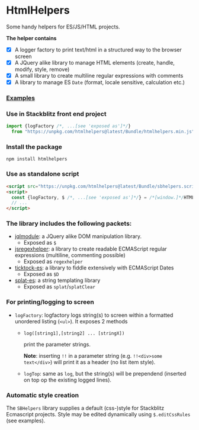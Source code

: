 # HtmlHelpers
Some handy helpers for ES/JS/HTML projects.

**The helper contains**
- [x] A logger factory to print text/html in a structured way to the browser screen
- [x] A JQuery alike library to manage HTML elements (create, handle, modify, style, remove)
- [x] A small library to create multiline regular expressions with comments
- [x] A library to manage ES `Date` (format, locale sensitive, calculation etc.)

### [Examples](https://kooiinc.github.io/HTMLHelpers/Examples/)

### Use in Stackblitz front end project
```javascript
import {logFactory /*, ...[see 'exposed as']*/}
  from "https://unpkg.com/htmlhelpers@latest/Bundle/htmlhelpers.min.js";
```
### Install the package
`npm install htmlhelpers`

### Use as standalone script
```html
<script src="https://unpkg.com/htmlhelpers@latest/Bundle/sbhelpers.script.min.js"></script>
<script>
  const {logFactory, $ /*, ...[see 'exposed as']*/} = /*[window.]*/HTMLHelpers;
  // ...
</script>
```
### The library includes the following packets:

- [jqlmodule](https://www.npmjs.com/package/jqlmodule): a JQuery alike DOM manipulation library.
  - Exposed as `$`
- [jsregexhelper](https://www.npmjs.com/package/jsregexphelper): a library to create readable ECMAScript regular expressions (multiline, commenting possible)
  - Exposed as `regexhelper`
- [ticktock-es](https://www.npmjs.com/package/ticktock-es): a library to fiddle extensively with ECMAScript Dates
  - Exposed as `$D`
- [splat-es](https://www.npmjs.com/package/splat-es): a string templating library
  - Exposed as `splat`/`splatClear`

### For printing/logging to screen
- `logFactory`: logfactory logs string(s) to screen within a formatted unordered listing (`<ul>`). It exposes 2 methods
  - `log([string1],[string2] ... [stringX])`

    print the parameter strings.

    <b>Note</b>: inserting `!!` in a parameter string (e.g. `!!<div>some text</div>`) will print it as a header (no list item style).
  - `logTop`: same as `log`, but the string(s) will be prependend (inserted on top op the existing logged lines).

### Automatic style creation
The `SBHelpers` library supplies a default (css-)style for Stackblitz Ecmascript projects.
Style may be edited dynamically using `$.editCssRules` (see examples).
